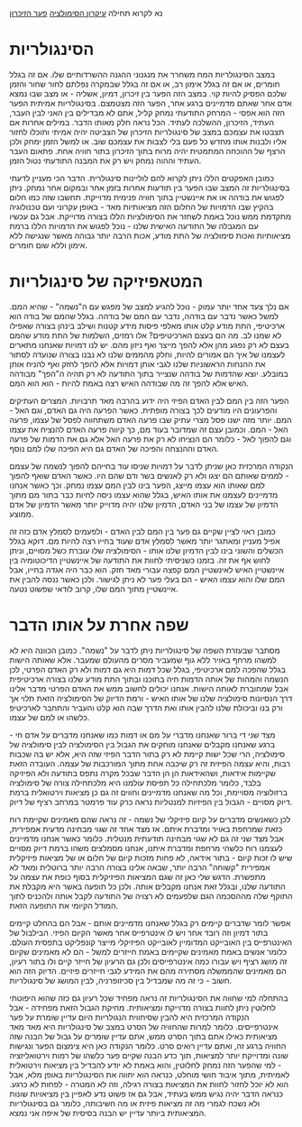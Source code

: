  נא לקרוא תחילה
 [עיקרון הסימולציה](simulation_principle.md)
 [פער הזיכרון](memory_gap.md)
 
הסינגולריות
====== 

במצב הסינגולריות המח משחרר את מנגנוני ההגנה ההשרדותיים שלו. אם זה בגלל חומרים, או אם זה בגלל אימון רב, או אם זה בגלל שבמקרה נפלתם לחור שחור והזמן שלכם הפסיק להיות קוי. במצב הזה הפער בין זיכרון, דמיון, אשליה - או מצב שבו נמצא אדם אחר שאתם מדמיינים ברגע אחר, הפער הזה מצטמצם. בסינגולריות אמיתית הפער הזה הוא אפסי - המרחק התודעתי נמחק קליל, אתם לא מבדילים בין האני לבין העבר, העתיד, הזיכרון, ההשלכה לעתיד. הכל נראה חלק מאותו הדבר. במילים אחרות אם תצבטו את עצמכם במצב של סינגולריות הזיכרון של הצביטה יהיה אמיתי  ותוכלו לחזור אליו ולבנות אותו מחדש כל פעם בלי לצבות את עצמכם שוב. או למשל הזמן ימחק ולכן הרצף של ההוכחה המתמטית יהיה מרוח בתוך הזיכרון בתור חוויה אחת. פתאום העבר העתיד וההוה נמחק ויש רק את המבנה התודעתי נטול הזמן. 

כמובן האפקטים הללו ניתן לקרוא להם לוליינות סינגולרית. הדבר הכי מעניין לדעתי בסינגולריות זה המצב שבו הפער בין תודעות אחרות בזמן אחר ובמקום אחר נמחק. ניתן לפגוש את בודהה או את איינשטיין בתוך חוויה פנימית מדוייקת. תחשבו שזה כמו חלום בהקיץ שבו הדמויות של החלום הזה מציאותיות מאד - באופן עקרוני ועם טכנולוגיה מתקדמת ממש נוכל באמת לשחזר את הסימולציות הללו בצורה מדוייקת. אבל גם עכשיו עם המגבלה של התודעה האישית שלנו - נוכל לפגוש את הדמויות הללו ברמת מציאותיות ואכות סימולציה של התת מודע, אכות הרבה יותר גבוהה מאשר שנגישה ללא אימון וללא שום חומרים. 

המטאפיזיקה של סינגולריות
====== 

אם נלך צעד אחד יותר עמוק - נוכל להגיע למצב של מפגש עם ה"נשמה" - שהיא המם. למשל כאשר נדבר עם בודהה, נדבר עם המם של בודהה. בגלל שהמם של בודה הוא ארכיטיפי, התת מודע קלט אותו מאלפי פיסות מידע קטנות ושילב בינהן בצורה שאפילו לא שמנו לב. מה הם בעצם הארכיטיפים? אלו רמזים, השלמות של התת מודע שהמם בעצם לא רק נפגע מהן אלא להפך מייצר ואף ניזון מהם. יש לנו דמויות שאנחנו מתארים לעצמנו של איך הם אמורים להיות, וחלק מהממים שלנו לא נבנו בצורה שנועדה לסתור את ההנחות הראשוניות שלנו לגבי אותן דמויות אלא להפך לחזק ואף להניח אותן במובלע. יוצא שהדמות של בודהה שנצייר בתוך התודעה לא רק תהיה ה"הפך" מבודהה האיש אלא להפך זה מה שבודהה האיש רצה באמת להיות - הוא הוא המם. 

הפער הזה בין המם לבין האדם הפיזי היה ידוע בהרבה מאד תרבויות. המצרים העתיקים והפרעונים היו מודעים לכך בצורה מופתית. כאשר הפרעה היה גם האדם, וגם האל - המם. יותר מזה ישנו פסל מצרי עתיק שבו פרעה האדם משתחווה לפסל של עצמו, פרעה האל - המם. וכמובן עצם זה שמדובר בעוד מם, כך קיווה פרעה האדם להנציח את עצמו וגם להפוך לאל - כלומר הם הנציחו לא רק את פרעה האל אלא גם את הדמות של פרעה האדם וההנצחה והפיכה של האדם גם היא הפיכה שלו למם נוסף. 

הנקודה המרכזית כאן שניתן לדבר על דמויות שניסו עוד בחייהם להפוך לנשמה של עצמם - לממים שאותם הם יצגו ולא רק לאנשים בשר ודם שהם היו. כאשר האדם שואף להפוך למם שאותו הוא עצמו מייצג, הפער בינו לבין המם עצמו נמחק. וכך כאשר אנחנו מדמיינים לעצמנו את אותו האיש, בגלל שהוא עצמו ניסה לחיות כבר בתור מם מתוך הדמיון של עצמו של בני האדם, הדמיון שלנו יהיה מדוייק יותר מאשר הדמיון של אדם ממוצע. 

כמובן ראוי לציין שקיים גם פער בין המם לבין האדם - ולפעמים לסמלץ אדם כזה זה אפיל מעניין ומאתגר יותר מאשר לסמלץ אדם שעוד בחייו רצה להיות מם. דוקא בגלל הכשלים והשוני בינו לבין הדמיון שלנו אותו - הסימולציה שלו עוברת כשל מסויים, וניתן לחוש אף את זה. בזמנו כשניסיתי לחוות את התודעה של איינשטיין הדיכוטומיה בין איינשטיין האיש לאינשטיין המם קפצה עבורי מאד חזק. הוא כבר היה אגדה בחייו, אבל המם שלו והוא עצמו האיש - הם בעלי פער לא ניתן לגישור. ולכן כאשר ננסה להבין את איינשטיין מתוך המם שלו, קרוב לודאי שפשוט נטעה. 

שפה אחרת על אותו הדבר
=====

מסתבר שבעזרת השפה של סינגולריות ניתן לדבר על "נשמה". כמובן הכוונה היא לא למשהו מרחף באויר ללא גוף שמעביר מסרים מהעולם שמעבר. אלא שאותה הישות בגלל שהפכה למם ארכיטיפי, בגלל שכל דמות היא גם דמות ולא רק האדם הפרטי, לכן הנשמה והמהות של אותה הדמות חיה בתוכנו ובתוך התת מודע שלנו בצורה ארכיטיפית אבל שמחוברת לאותה הישות. אנחנו יכולים לחשוב ממש את האדם הפרטי מדבר אלינו דרך הנסיונות סימולציה שלנו של אותו האיש - ורמת הדיוק של הסימולציה הזאת תלוי אך ורק בנו וביכולת שלנו להבין אותו ואת הדרך שבה הוא קלט והעביר והתחבר לארכיטיפ כלשהו או למם של עצמו. 

מצד שני די ברור שאנחנו מדברי על מם או דמות כמו שאנחנו מדברים על אדם חי - ברגע שאנחנו מקבלים שאנחנו מוחקים את הגבול בין הסימולציה לבין סימולציה של סימולציה, הרי שכל ישות קיימת לא רק בתור הדבר הפיזי שזה היא, אלא יש בה שכבות רבות, והיא עצמה הפיזית זה רק שיכבה אחת מתוך המורכבות של עצמה. העובדה הזאת שקיימות אידאות, ושהאידאות הן הן הדבר שבכל מקרה נתפס בתודעה ולא הפיזיקה בלבד, כלומר מלכתחילה כל תפיסת עולמנו היא מלכתחילה צורה של סימולציה ברזולוציה מסויימת, וכל מה שאנחנו מדמיינים וחווים זה גם כן מציאות וירטואלית ברמת דיוק מסויים - הגבול בין הפיזיות למנטליות נראה כרק עוד פרמטר במרחב רציף של דיוק. 

לכן כשאנשים מדברים על קיום פיזיקלי של נשמה - זה נראה שהם מאמינים שקיימת רוח כזאת שמרחפת באויר ומדברת איתם. אז מצד אחד זה שגוי מבחינה מדעית אמפירית, אבל מצד שני זה גם לא שגוי מבחינה תודעתית מנטלית. כלומר כאשר אנחנו מדמיינים לעצמנו רוח כלשהי מרחפת ומדברת איתנו, אנחנו מסמלצים משהו ברמת דיוק מסויים שיש לו זכות קיום - בתור אידאה, לא פחות מזכות קיום של חלום או של מציאות פיזיקלית אמפירית "קשוחה" הרבה יותר, שבאה אלינו בצורה הרבה יותר ברוטלית ומאד לא מתפשרת. הדגש שלי כאן זה שגם המציאות הפיזיקלית בסוף כופת את עצמה על התודעה שלנו, ובגלל זאת אנחנו מקבלים אותה. ולכן כל תופעה באשר היא מקבלת את התוקף שלה מההסכמה הגם שלפעמים לא רצויה של התודעה לקבל אותה ולהכניס לתוך המודל הקיומי את התופעה הזאת. 

אפשר לומר שדברים קיימים רק בגלל שאנחנו מדמיינים אותם - אבל הם בהחלט קיימים בתור דמיון וזה רובד אחר ויש לו אינטרפייס אחר מאשר הקיום הפיזי. הבילבול של האינטרפייס בין האובייקט המדומיין לאובייקט הפיזיקלי מייצר קונפליקט בתפסית העולם. כלומר אנשים באמת מאמינים שקיימים באמת חייזרים למשל - הם לא מאמינים שקיום זה מושג רציף ויש עבורו כמה אינטרפייסים ולכן גם הרעיון של חייזר קיים ולו בתור רעיון, הם מאמינים שהממשלה מסתירה מהם את המידע לגבי חייזרים פיזיים. הדיוק הזה הוא חשוב - כי זה מה שמבדיל בין סכיזופרניה, לבין המושג של סינגולריות. 

בהתחלה למי שחווה את הסינגולריות זה נראה מפחיד שכל רעיון גם כזה שהוא היפוטתי לחלוטין ניתן לחוות בצורה מדוייקת ומציאותית. מחיקת הגבול הזאת מפחידה - אבל הנקודה המרכזית היא להבין שסיחווית הנגולריות היום עדיין שומרת על פער אינטרפייסים. כלומר למרות שהחוויה של הסרט במצב של סינגולריות היא מאד מאד מציאותית כאילו אתם בתוך הסרט ממש, אתם עדיין שומרים על גבול של הבנה שזה החוויה ברגע זה, ואתם עדיין רואים סרט. כלומר הנקודה כאן היא צימצום הפער ונגישות שונה ומדוייקת יותר למציאות, תוך כדע הבנה שקיים פער כלשהו של רמות וירטואליזציה - למי שהפער הזה נמחק לחלוטין, והוא באמת לא יודע להבדיל בין מציאות וירטואלית לאמיתית, מתוך איבוד חושי מוחלט, כנראה הוא יחווה את הסינגולריות באופן מלא, אבל הוא לא יוכל לחזור לחוות את המציאות בצורה רגילה, וזה לא המטרה - לפחות לא כרגע. כנראה הדבר יהיה נגיש ממש בעתיד, אבל גם אז פשוט נדע לאפיין בין מציאויות שונות ולא נשכח לגמרי מה זה מציאות פיזית או מה חשיבותה, כלומר גם בסינגולריות המציאותית ביותר עדיין יש הבנה בסיסית של איפה אני נמצא. 
